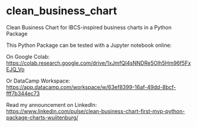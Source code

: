 # clean_business_chart
Clean Business Chart for IBCS-inspired business charts in a Python Package

This Python Package can be tested with a Jupyter notebook online:

On Google Colab: https://colab.research.google.com/drive/1xJmfQI4sNNDRe5Olh5Hm96f5FxEJQ_Vo

Or DataCamp Workspace: https://app.datacamp.com/workspace/w/63ef8399-16af-49dd-8bcf-fff7b344ec73


Read my announcement on LinkedIn:
https://www.linkedin.com/pulse/clean-business-chart-first-mvp-python-package-charts-wuijtenburg/
